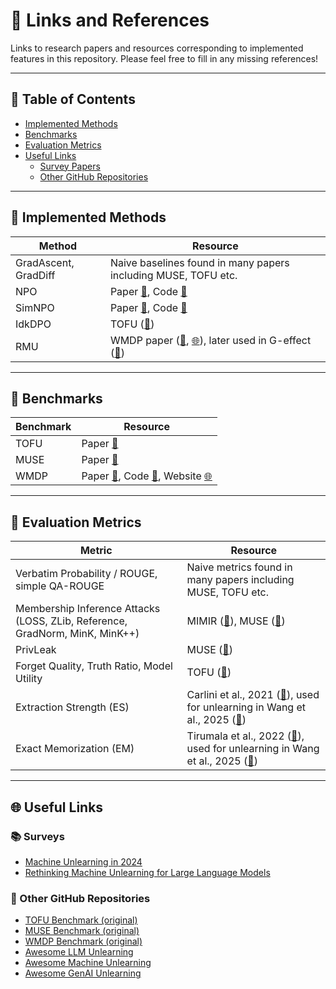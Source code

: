 # 🔗 Links and References

Links to research papers and resources corresponding to implemented features in this repository. Please feel free to fill in any missing references!

---

## 📌 Table of Contents
- [Implemented Methods](#implemented-methods)
- [Benchmarks](#benchmarks)
- [Evaluation Metrics](#evaluation-metrics)
- [Useful Links](#useful-links)
  - [Survey Papers](#survey-papers)
  - [Other GitHub Repositories](#other-github-repositories)

---

## 📗 Implemented Methods

| Method          | Resource |
|-----------------|----------|
| GradAscent, GradDiff | Naive baselines found in many papers including MUSE, TOFU etc. |
| NPO             | Paper [📄](https://arxiv.org/abs/2404.05868), Code [🐙](https://github.com/licong-lin/negative-preference-optimization) |
| SimNPO             |  Paper [📄](https://arxiv.org/abs/2410.07163), Code [🐙](https://github.com/OPTML-Group/Unlearn-Simple) |
| IdkDPO             | TOFU ([📄](https://arxiv.org/abs/2401.06121)) |
| RMU             | WMDP paper ([🐙](https://github.com/centerforaisafety/wmdp/tree/main/rmu), [🌐](https://www.wmdp.ai/)), later used in G-effect ([🐙](https://github.com/tmlr-group/G-effect/blob/main/dataloader.py)) |

---

## 📘 Benchmarks

| Benchmark | Resource |
|-----------|----------|
| TOFU      | Paper [📄](https://arxiv.org/abs/2401.06121) |
| MUSE      | Paper [📄](https://arxiv.org/abs/2407.06460) |
| WMDP      | Paper [📄](https://arxiv.org/abs/2403.03218), Code [🐙](https://github.com/centerforaisafety/wmdp), Website [🌐](https://www.wmdp.ai/) |

---

## 📙 Evaluation Metrics

| Metric | Resource |
|--------|----------|
| Verbatim Probability / ROUGE, simple QA-ROUGE | Naive metrics found in many papers including MUSE, TOFU etc. |
| Membership Inference Attacks (LOSS, ZLib, Reference, GradNorm, MinK, MinK++) | MIMIR ([🐙](https://github.com/iamgroot42/mimir)), MUSE ([📄](https://arxiv.org/abs/2407.06460)) |
| PrivLeak | MUSE ([📄](https://arxiv.org/abs/2407.06460)) |
| Forget Quality, Truth Ratio, Model Utility | TOFU ([📄](https://arxiv.org/abs/2401.06121)) |
| Extraction Strength (ES) |  Carlini et al., 2021 ([📄](https://www.usenix.org/conference/usenixsecurity21/presentation/carlini-extracting)), used for unlearning in Wang et al., 2025 ([📄](https://openreview.net/pdf?id=wUtCieKuQU)) |
| Exact Memorization (EM) |  Tirumala et al., 2022 ([📄](https://proceedings.neurips.cc/paper_files/paper/2022/hash/fa0509f4dab6807e2cb465715bf2d249-Abstract-Conference.html)), used for unlearning in Wang et al., 2025 ([📄](https://openreview.net/pdf?id=wUtCieKuQU)) |

---

## 🌐 Useful Links

### 📚 Surveys
- [Machine Unlearning in 2024](https://ai.stanford.edu/~kzliu/blog/unlearning)
- [Rethinking Machine Unlearning for Large Language Models](https://arxiv.org/abs/2402.08787)

### 🐙 Other GitHub Repositories
- [TOFU Benchmark (original)](https://github.com/locuslab/tofu)
- [MUSE Benchmark (original)](https://github.com/swj0419/muse_bench)
- [WMDP Benchmark (original)](https://github.com/centerforaisafety/wmdp)
- [Awesome LLM Unlearning](https://github.com/chrisliu298/awesome-llm-unlearning)
- [Awesome Machine Unlearning](https://github.com/tamlhp/awesome-machine-unlearning)
- [Awesome GenAI Unlearning](https://github.com/franciscoliu/Awesome-GenAI-Unlearning)
